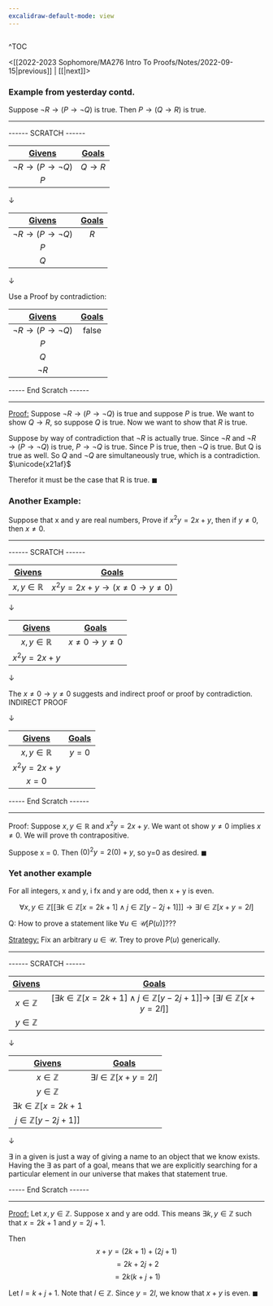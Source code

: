 ```yaml
---
excalidraw-default-mode: view
---
```



```toc

```

^TOC

<[[2022-2023 Sophomore/MA276 Intro To Proofs/Notes/2022-09-15|previous]] | [[|next]]>


### Example from yesterday contd. 
Suppose $\neg R \to (P \to \neg Q)$ is true.
Then $P \to (Q \to R)$ is true.


---
------ SCRATCH ------

|<u>Givens</u>|<u>Goals</u>|
| :---: | :---: |
|$\neg R \to (P \to \neg Q)$|$Q \to R$|
|$P$||

$\downarrow$

|<u>Givens</u>|<u>Goals</u>|
| :---: | :---: |
|$\neg R \to (P \to \neg Q)$|$R$|
|$P$||
|$Q$||

$\downarrow$

Use a Proof by contradiction:

|<u>Givens</u>|<u>Goals</u>|
| :---: | :---: |
|$\neg R \to (P \to \neg Q)$|$\text{false}$|
|$P$||
|$Q$||
|$\neg  R$||

----- End Scratch ------

---

<u>Proof:</u> Suppose $\neg R \to (P \to \neg Q)$ is true and suppose $P$ is true. We want to show $Q \to R$, so suppose $Q$ is true. Now we want to show that $R$ is true.

Suppose by way of contradiction that $\neg R$ is actually true. Since $\neg R$ and $\neg R \to (P \to \neg Q)$ is true, $P \to \neg Q$ is true. Since P is true, then $\neg Q$ is true. But Q is true as well. So $Q$ and $\neg Q$ are simultaneously true, which is a contradiction. $\unicode{x21af}$

Therefor it must be the case that R is true. $\blacksquare$

### Another Example:

Suppose that x and y are real numbers, Prove if $x^2 y = 2x + y$, then if $y \neq 0$, then $x \neq 0$.

---
------ SCRATCH ------

|<u>Givens</u>|<u>Goals</u>|
| :---: | :---: |
|$x,y \in \mathbb{R}$|$x^2 y = 2x + y \to (x \neq 0\to y\neq 0)$|

$\downarrow$

|<u>Givens</u>|<u>Goals</u>|
| :---: | :---: |
|$x,y \in \mathbb{R}$|$x \neq 0\to y\neq 0$|
|$x^2 y = 2x + y$||

$\downarrow$

The $x \neq 0\to y\neq 0$ suggests and indirect proof or proof by contradiction.
INDIRECT PROOF

$\downarrow$

|<u>Givens</u>|<u>Goals</u>|
| :---: | :---: |
|$x,y \in \mathbb{R}$|$y = 0$|
|$x^2 y = 2x + y$||
|$x = 0$||



----- End Scratch ------

---


Proof: Suppose $x,y \in \mathbb{R}$ and $x^2y = 2x+y$. We want ot show $y\neq 0$ implies $x \neq 0$. We will prove th contrapositive.

Suppose x = 0. Then $(0)^2y = 2(0)+y$, so y=0 as desired. $\blacksquare$

### Yet another example

For all integers, x and y, i fx  and y are odd, then x + y is even.

$$\forall x,y \in \mathbb{Z}[[\exists k \in\mathbb{Z}[x=2k+1]\land j\in\mathbb{Z}[y-2j+1]]]\to\exists l \in \mathbb{Z}[x+y=2l]$$


Q: How to prove a statement like $\forall u \in \mathcal{U}[P(u)]$???

<u>Strategy:</u> Fix an arbitrary $u\in\mathcal{U}$. Trey to prove $P(u)$ generically.

---
------ SCRATCH ------

|<u>Givens</u>|<u>Goals</u>|
| :---: | :---: |
|$x\in\mathbb{Z}$|$[\exists k \in\mathbb{Z}[x=2k+1]\land j\in\mathbb{Z}[y-2j+1]]\to$ $[\exists l \in \mathbb{Z}[x+y=2l]]$|
|$y\in\mathbb{Z}$||

$\downarrow$

|<u>Givens</u>|<u>Goals</u>|
| :---: | :---: |
|$x\in\mathbb{Z}$|$\exists l \in \mathbb{Z}[x+y=2l]$|
|$y\in\mathbb{Z}$||
|$\exists k \in\mathbb{Z}[x=2k+1$||
|$j\in\mathbb{Z}[y-2j+1]]$||

$\downarrow$

$\exists$ in a given is just a way of giving a name to an object that we know exists.
Having the $\exists$ as part of a goal, means that we are explicitly searching for a particular element in our universe that makes that statement true.


----- End Scratch ------

---

<u>Proof:</u> Let $x,y \in \mathbb{Z}$. Suppose x and y are odd. This means $\exists k,y \in \mathbb{Z}$ such that $x=2k+1$ and $y=2j+1$.

Then 
$$x+y = (2k+1) + (2j + 1)$$
$$= 2k+2j+2$$
$$=2k(k+j+1)$$

Let $l=k+j+1$. Note that $l\in\mathbb{Z}$. Since $y = 2l$, we know that $x+y$ is even. $\blacksquare$
